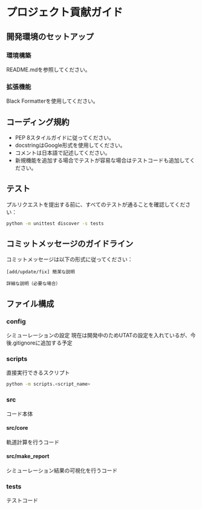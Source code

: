 # プロジェクト貢献ガイド

## 開発環境のセットアップ

### 環境構築

README.mdを参照してください。

### 拡張機能
Black Formatterを使用してください。

## コーディング規約

- PEP 8スタイルガイドに従ってください。
- docstringはGoogle形式を使用してください。
- コメントは日本語で記述してください。
- 新規機能を追加する場合でテストが容易な場合はテストコードも追加してください。

## テスト

プルリクエストを提出する前に、すべてのテストが通ることを確認してください：

```bash
python -m unittest discover -s tests
```

## コミットメッセージのガイドライン

コミットメッセージは以下の形式に従ってください：

```
[add/update/fix] 簡潔な説明

詳細な説明（必要な場合）
```

## ファイル構成

### config
シミューレーションの設定
現在は開発中のためUTATの設定を入れているが、今後.gitignoreに追加する予定

### scripts
直接実行できるスクリプト
```bash
python -m scripts.<script_name>
```

### src
コード本体

#### src/core

軌道計算を行うコード

#### src/make_report

シミューレーション結果の可視化を行うコード

### tests
テストコード